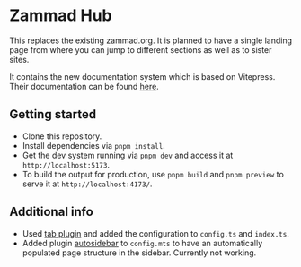 # Zammad Hub

This replaces the existing zammad.org. It is planned to have a single landing
page from where you can jump to different sections as well as to sister sites.

It contains the new documentation system which is based on Vitepress.
Their documentation can be found
[here](https://vitepress.dev/guide/getting-started).

## Getting started

- Clone this repository.
- Install dependencies via `pnpm install`.
- Get the dev system running via `pnpm dev` and access it
  at `http://localhost:5173`.
- To build the output for production, use `pnpm build` and `pnpm preview` to
  serve it at `http://localhost:4173/`.

## Additional info

- Used [tab plugin](https://vitepress-plugins.sapphi.red/tabs/) and added the
  configuration to `config.ts` and `index.ts`.
- Added plugin
  [autosidebar](https://github.com/QC2168/vite-plugin-vitepress-auto-sidebar)
  to `config.mts` to have an automatically populated page structure in the
  sidebar. Currently not working.
